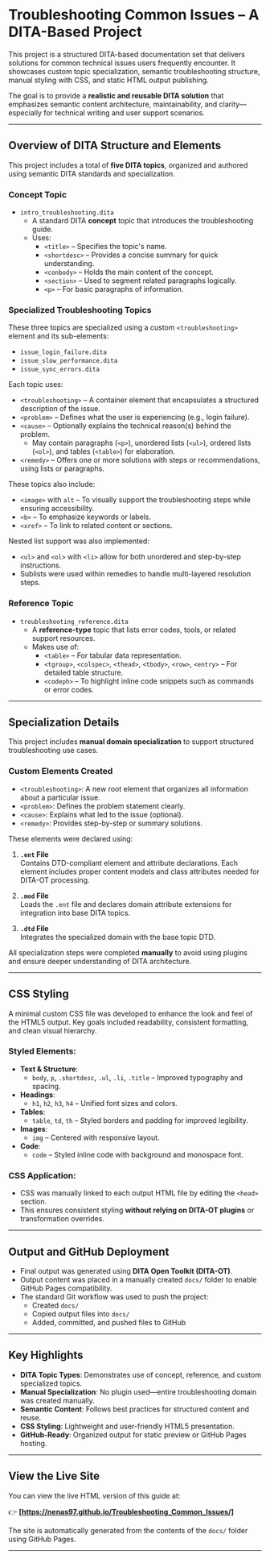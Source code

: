 # Troubleshooting Common Issues – A DITA-Based Project

This project is a structured DITA-based documentation set that delivers solutions for common technical issues users frequently encounter. It showcases custom topic specialization, semantic troubleshooting structure, manual styling with CSS, and static HTML output publishing.

The goal is to provide a **realistic and reusable DITA solution** that emphasizes semantic content architecture, maintainability, and clarity—especially for technical writing and user support scenarios.

---

## Overview of DITA Structure and Elements

This project includes a total of **five DITA topics**, organized and authored using semantic DITA standards and specialization.

### Concept Topic
- `intro_troubleshooting.dita`  
  - A standard DITA **concept** topic that introduces the troubleshooting guide.
  - Uses:
    - `<title>` – Specifies the topic's name.
    - `<shortdesc>` – Provides a concise summary for quick understanding.
    - `<conbody>` – Holds the main content of the concept.
    - `<section>` – Used to segment related paragraphs logically.
    - `<p>` – For basic paragraphs of information.

### Specialized Troubleshooting Topics
These three topics are specialized using a custom `<troubleshooting>` element and its sub-elements:

- `issue_login_failure.dita`
- `issue_slow_performance.dita`
- `issue_sync_errors.dita`

Each topic uses:

- `<troubleshooting>` – A container element that encapsulates a structured description of the issue.
- `<problem>` – Defines what the user is experiencing (e.g., login failure).
- `<cause>` – Optionally explains the technical reason(s) behind the problem.
  - May contain paragraphs (`<p>`), unordered lists (`<ul>`), ordered lists (`<ol>`), and tables (`<table>`) for elaboration.
- `<remedy>` – Offers one or more solutions with steps or recommendations, using lists or paragraphs.

These topics also include:

- `<image>` with `alt` – To visually support the troubleshooting steps while ensuring accessibility.
- `<b>` – To emphasize keywords or labels.
- `<xref>` – To link to related content or sections.

Nested list support was also implemented:
- `<ul>` and `<ol>` with `<li>` allow for both unordered and step-by-step instructions.
- Sublists were used within remedies to handle multi-layered resolution steps.

### Reference Topic
- `troubleshooting_reference.dita`  
  - A **reference-type** topic that lists error codes, tools, or related support resources.
  - Makes use of:
    - `<table>` – For tabular data representation.
    - `<tgroup>`, `<colspec>`, `<thead>`, `<tbody>`, `<row>`, `<entry>` – For detailed table structure.
    - `<codeph>` – To highlight inline code snippets such as commands or error codes.

---

## Specialization Details

This project includes **manual domain specialization** to support structured troubleshooting use cases.

### Custom Elements Created

- `<troubleshooting>`: A new root element that organizes all information about a particular issue.
- `<problem>`: Defines the problem statement clearly.
- `<cause>`: Explains what led to the issue (optional).
- `<remedy>`: Provides step-by-step or summary solutions.

These elements were declared using:

1. **`.ent` File**  
   Contains DTD-compliant element and attribute declarations. Each element includes proper content models and class attributes needed for DITA-OT processing.

2. **`.mod` File**  
   Loads the `.ent` file and declares domain attribute extensions for integration into base DITA topics.

3. **`.dtd` File**  
   Integrates the specialized domain with the base topic DTD.

All specialization steps were completed **manually** to avoid using plugins and ensure deeper understanding of DITA architecture.

---

## CSS Styling

A minimal custom CSS file was developed to enhance the look and feel of the HTML5 output. Key goals included readability, consistent formatting, and clean visual hierarchy.

### Styled Elements:

- **Text & Structure**:
  - `body`, `p`, `.shortdesc`, `.ul`, `.li`, `.title` – Improved typography and spacing.
- **Headings**:
  - `h1`, `h2`, `h3`, `h4` – Unified font sizes and colors.
- **Tables**:
  - `table`, `td`, `th` – Styled borders and padding for improved legibility.
- **Images**:
  - `img` – Centered with responsive layout.
- **Code**:
  - `code` – Styled inline code with background and monospace font.

### CSS Application:

- CSS was manually linked to each output HTML file by editing the `<head>` section.
- This ensures consistent styling **without relying on DITA-OT plugins** or transformation overrides.

---

## Output and GitHub Deployment

- Final output was generated using **DITA Open Toolkit (DITA-OT)**.
- Output content was placed in a manually created `docs/` folder to enable GitHub Pages compatibility.
- The standard Git workflow was used to push the project:
  - Created `docs/`
  - Copied output files into `docs/`
  - Added, committed, and pushed files to GitHub

---

## Key Highlights

- **DITA Topic Types**: Demonstrates use of concept, reference, and custom specialized topics.
- **Manual Specialization**: No plugin used—entire troubleshooting domain was created manually.
- **Semantic Content**: Follows best practices for structured content and reuse.
- **CSS Styling**: Lightweight and user-friendly HTML5 presentation.
- **GitHub-Ready**: Organized output for static preview or GitHub Pages hosting.

---

## View the Live Site

You can view the live HTML version of this guide at:

👉 **[https://nenas97.github.io/Troubleshooting_Common_Issues/]**

The site is automatically generated from the contents of the `docs/` folder using GitHub Pages.

---
